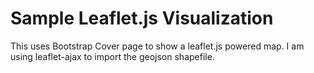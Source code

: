 # Sample Leaflet.js Visualization 

This uses Bootstrap Cover page to show a leaflet.js powered map. I am using leaflet-ajax to import the geojson shapefile.
